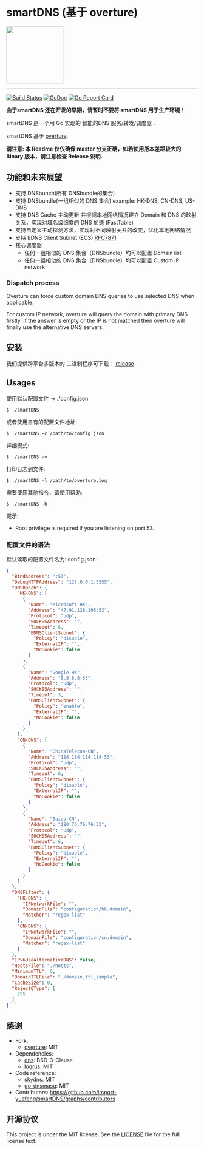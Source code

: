 
# smartDNS (基于 overture)

<img src="https://github.com/import-yuefeng/smartDNS/blob/master/smartDNS.png" width="150">

----

[![Build Status](https://travis-ci.com/import-yuefeng/smartDNS.svg)](https://travis-ci.com/import-yuefeng/smartDNS)
[![GoDoc](https://godoc.org/github.com/import-yuefeng/smartDNS?status.svg)](https://godoc.org/github.com/import-yuefeng/smartDNS)
[![Go Report Card](https://goreportcard.com/badge/github.com/import-yuefeng/smartDNS)](https://goreportcard.com/report/github.com/import-yuefeng/smartDNS)

**由于smartDNS 还在开发的早期，请暂时不要将 smartDNS 用于生产环境！**

smartDNS 是一个用 Go 实现的 智能的DNS 服务/转发/调度器 .

smartDNS 基于 [overture](https://github.com/shawn1m/overture).


**请注意: 本 Readme 仅仅确保 master 分支正确，如若使用版本差距较大的 Binary 版本，请注意检查 Release 说明.**

## 功能和未来展望

+ 支持 DNSbunch(所有 DNSbundle的集合)
+ 支持 DNSbundle(一组相似的 DNS 集合)
  example: HK-DNS, CN-DNS, US-DNS
+ 支持 DNS Cache 主动更新 并根据本地网络情况建立 Domain 和 DNS 的映射关系，实现对域名级细度的 DNS 加速 (FastTable)
+ 支持自定义主动探测方法，实现对不同映射关系的改变，优化本地网络情况
+ 支持 EDNS Client Subnet (ECS) [RFC7871](https://tools.ietf.org/html/rfc7871)
+ 核心调度器
    + 任何一组相似的 DNS 集合（DNSbundle）均可以配置 Domain list
    + 任何一组相似的 DNS 集合（DNSbundle）均可以配置 Custom IP network


### Dispatch process

Overture can force custom domain DNS queries to use selected DNS when applicable.

For custom IP network, overture will query the domain with primary DNS firstly. If the answer is empty or the IP
is not matched then overture will finally use the alternative DNS servers.

## 安装

我们提供跨平台多版本的 二进制程序可下载： [release](https://github.com/import-yuefeng/smartDNS/releases).


## Usages

使用默认配置文件 -> ./config.json

    $ ./smartDNS

或者使用自有的配置文件地址:

    $ ./smartDNS -c /path/to/config.json

详细模式:

    $ ./smartDNS -v

打印日志到文件:

    $ ./smartDNS -l /path/to/overture.log

需要使用其他指令，请使用帮助:

    $ ./smartDNS -h

提示:

+ Root privilege is required if you are listening on port 53.

###  配置文件的语法

默认读取的配置文件名为: config.json :

```json
{
  "BindAddress": ":53",
  "DebugHTTPAddress": "127.0.0.1:5555",
  "DNSBunch": {
    "HK-DNS": [
      {
        "Name": "Microsoft-HK",
        "Address": "47.91.128.195:53",
        "Protocol": "udp",
        "SOCKS5Address": "",
        "Timeout": 6,
        "EDNSClientSubnet": {
          "Policy": "disable",
          "ExternalIP": "",
          "NoCookie": false
        }
      },
      {
        "Name": "Google-HK",
        "Address": "8.8.8.8:53",
        "Protocol": "udp",
        "SOCKS5Address": "",
        "Timeout": 3,
        "EDNSClientSubnet": {
          "Policy": "enable",
          "ExternalIP": "",
          "NoCookie": false
        }
      }
    ],
    "CN-DNS": [
      {
        "Name": "ChinaTelecom-CN",
        "Address": "114.114.114.114:53",
        "Protocol": "udp",
        "SOCKS5Address": "",
        "Timeout": 6,
        "EDNSClientSubnet": {
          "Policy": "disable",
          "ExternalIP": "",
          "NoCookie": false
        }
      },
      {
        "Name": "Baidu-CN",
        "Address": "180.76.76.76:53",
        "Protocol": "udp",
        "SOCKS5Address": "",
        "Timeout": 6,
        "EDNSClientSubnet": {
          "Policy": "disable",
          "ExternalIP": "",
          "NoCookie": false
        }
      }
    ]
  },
  "DNSFilter": {
    "HK-DNS": {
      "IPNetworkFile": "",
      "DomainFile": "configuration/hk.domain",
      "Matcher": "regex-list"
    },
    "CN-DNS": {
      "IPNetworkFile": "",
      "DomainFile": "configuration/cn.domain",
      "Matcher": "regex-list"
    }
  },
  "IPv6UseAlternativeDNS": false,
  "HostsFile": "./hosts",
  "MinimumTTL": 0,
  "DomainTTLFile": "./domain_ttl_sample",
  "CacheSize": 0,
  "RejectQType": [
    255
  ]
}```

```

## 感谢
+ Fork:
    + [overture](https://github.com/shawn1m/overture): MIT
+ Dependencies:
    + [dns](https://github.com/miekg/dns): BSD-3-Clause
    + [logrus](https://github.com/Sirupsen/logrus): MIT
+ Code reference:
    + [skydns](https://github.com/skynetservices/skydns): MIT
    + [go-dnsmasq](https://github.com/janeczku/go-dnsmasq):  MIT
+ Contributors: https://github.com/import-yuefeng/smartDNS/graphs/contributors

## 开源协议

This project is under the MIT license. See the [LICENSE](LICENSE) file for the full license text.
